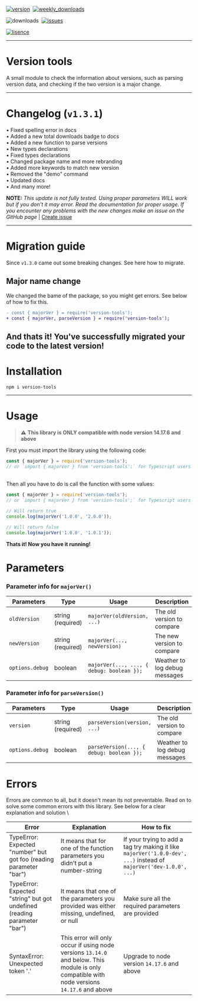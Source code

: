 [![version](https://img.shields.io/npm/v/version-tools?color=blueviolet&style=for-the-badge "Version")](https://github.com/KK-Designs/version-tools/releases/tag/v1.2.2)
‎
[![weekly_downloads](https://img.shields.io/npm/dw/version-tools?color=blue&style=for-the-badge "Weekly Downloads")](https://www.npmjs.com/package/version-tools#:~:text=Weekly%20Downloads)

![downloads](https://badgen.net/npm/dt/version-tools "Downloads")
‎‎‎
[![issues](https://img.shields.io/github/issues/KK-Designs/KK-Designs/version-tools?style=for-the-badge "Issues")](https://github.com/KK-Designs/version-tools/issues)

[![lisence](https://img.shields.io/github/license/KK-Designs/version-tools?color=important&style=for-the-badge "Lisence")](https://raw.githubusercontent.com/KK-Designs/version-tools/master/LICENSE)

---

# Version tools
A small module to check the information about versions, such as parsing version data, and checking if the two version is a major change.

---

# Changelog (`v1.3.1`)

• Fixed spelling error in docs \
• Added a new total downloads badge to docs \
• Added a new function to parse versions \
• New types declarations \
• Fixed types declarations \
• Changed package name and more rebranding \
• Added more keywords to match new version \
• Removed the "demo" command \
• Updated docs \
• And many more! 

**NOTE:** *This update is not fully tested. Using proper parameters WILL work but if you don't it may error. Read the documentation for  proper usage. If you encounter any problems with the new changes make an issue on the GitHub page* | [Create issue](https://github.com/KK-Designs/version-tools/issues/new "Create Issue")

---

# Migration guide
Since `v1.3.0` came out some breaking changes. See here how to migrate.
## Major name change
We changed the bame of the package, so you might get errors. See below of how to fix this.
```diff
- const { majorVer } = require('version-tools');
+ const { majorVer, parseVersion } = require('version-tools');
```
**And thats it! You've successfully migrated your code to the latest version!**
---

# Installation
```
npm i version-tools
```

---

# Usage

> ⚠ **This library is ONLY compatible with node version 14.17.6 and above**

First you must import the library using the following code:
```javascript
const { majorVer } = require('version-tools');
// or `import { majorVer } from 'version-tools';` for Typescript users
```
\
Then all you have to do is call the function with some values:
```javascript
const { majorVer } = require('version-tools');
// or `import { majorVer } from 'version-tools';` for Typescript users

// Will return true
console.log(majorVer('1.0.0', '2.0.0'));

// Will return false
console.log(majorVer('1.0.0', '1.0.1'));
```
**Thats it! Now you have it running!**

# Parameters
### Parameter info for `majorVer()`

| Parameters    | Type    | Usage                                  | Description                   |
|---------------|---------|----------------------------------------|-------------------------------|
| `oldVersion`    | string (required) | `majorVer(oldVersion, ...)`              | The old version to compare    |
| `newVersion`    | string (required) | `majorVer(..., newVersion)`              | The new version to compare |
| `options.debug` | boolean | `majorVer(..., ..., { debug: boolean });` | Weather to log debug messages |

### Parameter info for `parseVersion()`

| Parameters    | Type    | Usage                                  | Description                   |
|---------------|---------|----------------------------------------|-------------------------------|
| `version`    | string (required) | `parseVersion(version, ...)`              | The old version to compare    |
| `options.debug` | boolean | `parseVersion(..., { debug: boolean });` | Weather to log debug messages |

# Errors
Errors are common to all, but it doesn't mean its not preventable. Read on to solve some common errors with this library. See below for a clear explanation and solution \

| Error                                                                    | Explanation                                                                                                                                  | How to fix                                                                                                          |
|--------------------------------------------------------------------------|----------------------------------------------------------------------------------------------------------------------------------------------|---------------------------------------------------------------------------------------------------------------------|
| TypeError: Expected "number" but got foo (reading parameter "bar")       | It means that for one of the function parameters you didn't put a number-string                                                              | If your trying to add a tag try making it like `majorVer('1.0.0-dev', ...)` instead of `majorVer('dev-1.0.0', ...)` |
| TypeError: Expected "string" but got undefined (reading parameter "bar") | It means that one of the parameters you provided was either missing, undefined, or null                                                      | Make sure all the required parameters are provided                                                                  |
| SyntaxError: Unexpected token '.'                                        | This error will only occur if using node versions `13.14.0` and below. This module is only compatible with node versions `14.17.6` and above | Upgrade to node version `14.17.6` and above                                                                         |
